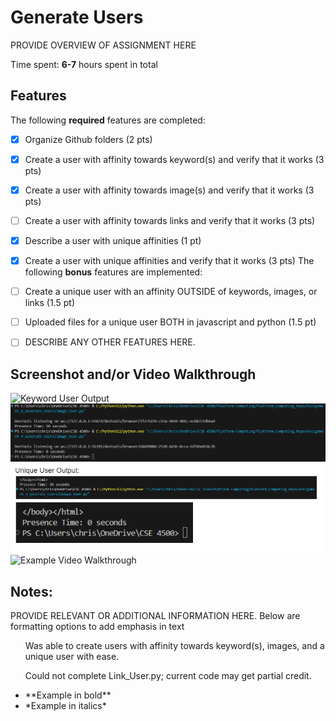 # Generate Users

PROVIDE OVERVIEW OF ASSIGNMENT HERE

Time spent: **6-7** hours spent in total

## Features

The following **required** features are completed:

- [X] Organize Github folders (2 pts)
- [X] Create a user with affinity towards keyword(s) and verify that it works (3 pts)
- [X] Create a user with affinity towards image(s) and verify that it works (3 pts)
- [ ] Create a user with affinity towards links and verify that it works (3 pts)
- [X] Describe a user with unique affinities (1 pt)
- [X] Create a user with unique affinities and verify that it works (3 pts)
The following **bonus** features are implemented:

- [ ] Create a unique user with an affinity OUTSIDE of keywords, images, or links (1.5 pt)
- [ ] Uploaded files for a unique user BOTH in javascript and python (1.5 pt)
- [ ] DESCRIBE ANY OTHER FEATURES HERE.

## Screenshot and/or Video Walkthrough

<img src="Images/generic_user_keywprds_output.png" title='Keyword User Output' width='' alt='Keyword User Output' />
<img src="Images/generic_user_images_output.png" title='Image User Output' width='' alt='Image User Output' />
<img src="Images/unique_user_output.png" title='Unique User Output' width='' alt='Unique User Output' />
<img src="https://imgur.com/gallery/4rAXx5x" title='Example Video Walkthrough' width='' alt='Example Video Walkthrough' />


## Notes:
PROVIDE RELEVANT OR ADDITIONAL INFORMATION HERE. Below are formatting options to add emphasis in text
<ul>
  <p>Was able to create users with affinity towards keyword(s), images, and a unique user with ease.<p>
  <p>Could not complete Link_User.py; current code may get partial credit.<p>
  <li>**Example in bold**</li>
  <li>*Example in italics*</li>
</ul>

